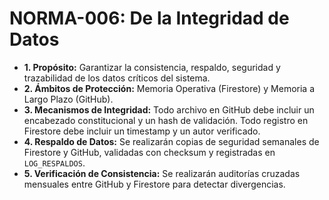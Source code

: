 # NORMA-006: De la Integridad de Datos

* **1. Propósito:** Garantizar la consistencia, respaldo, seguridad y trazabilidad de los datos críticos del sistema.
* **2. Ámbitos de Protección:** Memoria Operativa (Firestore) y Memoria a Largo Plazo (GitHub).
* **3. Mecanismos de Integridad:** Todo archivo en GitHub debe incluir un encabezado constitucional y un hash de validación. Todo registro en Firestore debe incluir un timestamp y un autor verificado.
* **4. Respaldo de Datos:** Se realizarán copias de seguridad semanales de Firestore y GitHub, validadas con checksum y registradas en `LOG_RESPALDOS`.
* **5. Verificación de Consistencia:** Se realizarán auditorías cruzadas mensuales entre GitHub y Firestore para detectar divergencias.
